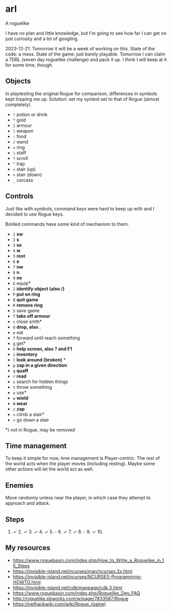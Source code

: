 # arl
A roguelike

I have no plan and little knowledge, but I'm going to see how far I can get on just curiosity and a lot of googling.

2023-12-21: Tomorrow it will be a week of working on this. State of the code: a mess. State of the game: just barely playable. Tomorrow I can claim a 7DRL (seven day roguelike challenge) and pack it up. I think I will keep at it for some time, though.

## Objects
In playtesting the original Rogue for comparison, differences in symbols kept tripping me up. Solution: set my symbol set to that of Rogue (almost completely).
- `!` potion or drink
- `*` gold
- `]` armour
- `)` weapon
- `:` food
- `/` wand
- `=` ring
- `\` staff
- `?` scroll
- `^` trap
- `<` stair (up)
- `>` stair (down)
- `_` carcass


## Controls
Just like with symbols, command keys were hard to keep up with and I decided to use Rogue keys.

Bolded commands have some kind of mechanism to them.

- `1` **sw**
- `2` **s**
- `3` **se**
- `4` **w**
- `5` **rest**
- `6` **e**
- `7` **nw**
- `8` **n**
- `9` **ne**
- `E` equip*
- `I` **identify object (also /)**
- `P` **put on ring**
- `Q` **quit game**
- `R` **remove ring**
- `S` save game
- `T` **take off armour**
- `c` close smth*
- `d` **drop, also .**
- `e` eat
- `f` forward until reach something
- `g` get*
- `h` **help screen, also ? and F1**
- `i` **inventory**
- `l` **look around (broken)** *
- `p` **zap in a given direction**
- `q` **quaff**
- `r` **read**
- `s` search for hidden things
- `t` throw something
- `u` use*
- `w` **wield**
- `W` **wear**
- `z` **zap**
- `<` climb a stair*
- `>` go down a stair

*) not in Rogue, may be removed


## Time management
To keep it simple for now, time management is Player-centric. The rest of the world acts when the player moves (including resting). Maybe some other actions will let the world act as well.

## Enemies
Move randomly unless near the player, in which case they attempt to approach and attack.

## Steps

1. ✓ 2. ✓ 3. ✓ 4. ✓ 5. - 6. ✓ 7. ✓ 8. - 9. ✓ 10. 
## My resources

- https://www.roguebasin.com/index.php/How_to_Write_a_Roguelike_in_15_Steps
- https://invisible-island.net/ncurses/man/ncurses.3x.html
- https://invisible-island.net/ncurses/NCURSES-Programming-HOWTO.html
- https://invisible-island.net/cdk/manpage/cdk.3.html
- https://www.roguebasin.com/index.php/Roguelike_Dev_FAQ
- http://roguelike.pbworks.com/w/page/7833587/Rogue
- https://nethackwiki.com/wiki/Rogue_(game)
